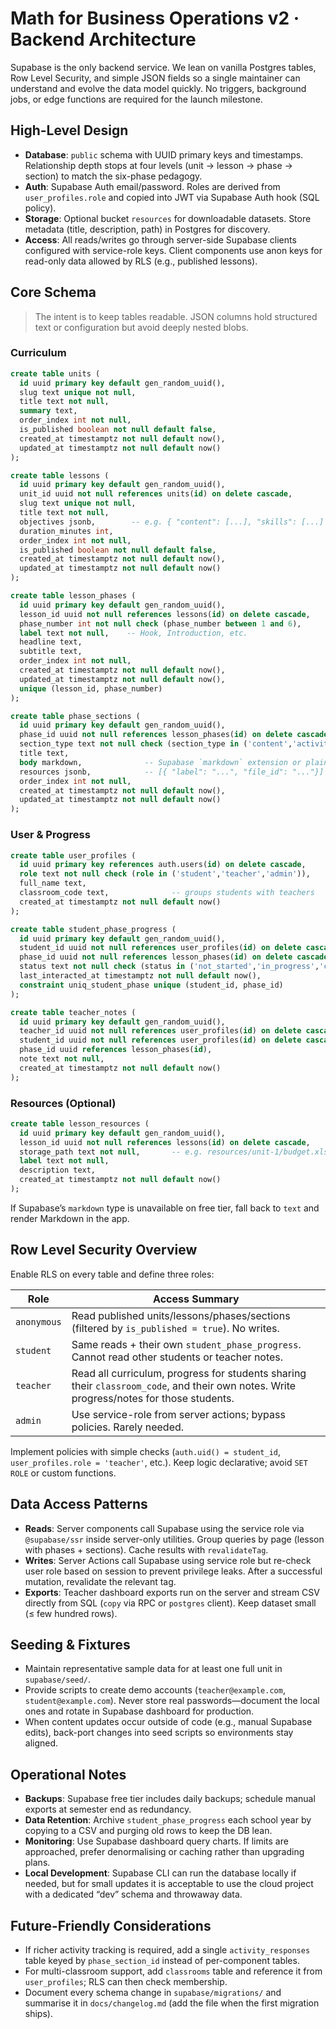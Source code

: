# Math for Business Operations v2 · Backend Architecture

Supabase is the only backend service. We lean on vanilla Postgres tables, Row Level Security, and simple JSON fields so a single maintainer can understand and evolve the data model quickly. No triggers, background jobs, or edge functions are required for the launch milestone.

## High-Level Design
- **Database**: `public` schema with UUID primary keys and timestamps. Relationship depth stops at four levels (unit → lesson → phase → section) to match the six-phase pedagogy.
- **Auth**: Supabase Auth email/password. Roles are derived from `user_profiles.role` and copied into JWT via Supabase Auth hook (SQL policy).
- **Storage**: Optional bucket `resources` for downloadable datasets. Store metadata (title, description, path) in Postgres for discovery.
- **Access**: All reads/writes go through server-side Supabase clients configured with service-role keys. Client components use anon keys for read-only data allowed by RLS (e.g., published lessons).

## Core Schema
> The intent is to keep tables readable. JSON columns hold structured text or configuration but avoid deeply nested blobs.

### Curriculum
```sql
create table units (
  id uuid primary key default gen_random_uuid(),
  slug text unique not null,
  title text not null,
  summary text,
  order_index int not null,
  is_published boolean not null default false,
  created_at timestamptz not null default now(),
  updated_at timestamptz not null default now()
);

create table lessons (
  id uuid primary key default gen_random_uuid(),
  unit_id uuid not null references units(id) on delete cascade,
  slug text unique not null,
  title text not null,
  objectives jsonb,        -- e.g. { "content": [...], "skills": [...] }
  duration_minutes int,
  order_index int not null,
  is_published boolean not null default false,
  created_at timestamptz not null default now(),
  updated_at timestamptz not null default now()
);

create table lesson_phases (
  id uuid primary key default gen_random_uuid(),
  lesson_id uuid not null references lessons(id) on delete cascade,
  phase_number int not null check (phase_number between 1 and 6),
  label text not null,    -- Hook, Introduction, etc.
  headline text,
  subtitle text,
  order_index int not null,
  created_at timestamptz not null default now(),
  updated_at timestamptz not null default now(),
  unique (lesson_id, phase_number)
);

create table phase_sections (
  id uuid primary key default gen_random_uuid(),
  phase_id uuid not null references lesson_phases(id) on delete cascade,
  section_type text not null check (section_type in ('content','activity','callout','resource')),
  title text,
  body markdown,              -- Supabase `markdown` extension or plain text if unavailable
  resources jsonb,            -- [{ "label": "...", "file_id": "..."}]
  order_index int not null,
  created_at timestamptz not null default now(),
  updated_at timestamptz not null default now()
);
```

### User & Progress
```sql
create table user_profiles (
  id uuid primary key references auth.users(id) on delete cascade,
  role text not null check (role in ('student','teacher','admin')),
  full_name text,
  classroom_code text,              -- groups students with teachers
  created_at timestamptz not null default now()
);

create table student_phase_progress (
  id uuid primary key default gen_random_uuid(),
  student_id uuid not null references user_profiles(id) on delete cascade,
  phase_id uuid not null references lesson_phases(id) on delete cascade,
  status text not null check (status in ('not_started','in_progress','completed')),
  last_interacted_at timestamptz not null default now(),
  constraint uniq_student_phase unique (student_id, phase_id)
);

create table teacher_notes (
  id uuid primary key default gen_random_uuid(),
  teacher_id uuid not null references user_profiles(id) on delete cascade,
  student_id uuid not null references user_profiles(id) on delete cascade,
  phase_id uuid references lesson_phases(id),
  note text not null,
  created_at timestamptz not null default now()
);
```

### Resources (Optional)
```sql
create table lesson_resources (
  id uuid primary key default gen_random_uuid(),
  lesson_id uuid not null references lessons(id) on delete cascade,
  storage_path text not null,       -- e.g. resources/unit-1/budget.xlsx
  label text not null,
  description text,
  created_at timestamptz not null default now()
);
```

If Supabase’s `markdown` type is unavailable on free tier, fall back to `text` and render Markdown in the app.

## Row Level Security Overview
Enable RLS on every table and define three roles:

| Role | Access Summary |
| --- | --- |
| `anonymous` | Read published units/lessons/phases/sections (filtered by `is_published = true`). No writes. |
| `student` | Same reads + their own `student_phase_progress`. Cannot read other students or teacher notes. |
| `teacher` | Read all curriculum, progress for students sharing their `classroom_code`, and their own notes. Write progress/notes for those students. |
| `admin` | Use service-role from server actions; bypass policies. Rarely needed. |

Implement policies with simple checks (`auth.uid() = student_id`, `user_profiles.role = 'teacher'`, etc.). Keep logic declarative; avoid `SET ROLE` or custom functions.

## Data Access Patterns
- **Reads**: Server components call Supabase using the service role via `@supabase/ssr` inside server-only utilities. Group queries by page (lesson with phases + sections). Cache results with `revalidateTag`.
- **Writes**: Server Actions call Supabase using service role but re-check user role based on session to prevent privilege leaks. After a successful mutation, revalidate the relevant tag.
- **Exports**: Teacher dashboard exports run on the server and stream CSV directly from SQL (`copy` via RPC or `postgres` client). Keep dataset small (≤ few hundred rows).

## Seeding & Fixtures
- Maintain representative sample data for at least one full unit in `supabase/seed/`.  
- Provide scripts to create demo accounts (`teacher@example.com`, `student@example.com`). Never store real passwords—document the local ones and rotate in Supabase dashboard for production.
- When content updates occur outside of code (e.g., manual Supabase edits), back-port changes into seed scripts so environments stay aligned.

## Operational Notes
- **Backups**: Supabase free tier includes daily backups; schedule manual exports at semester end as redundancy.  
- **Data Retention**: Archive `student_phase_progress` each school year by copying to a CSV and purging old rows to keep the DB lean.  
- **Monitoring**: Use Supabase dashboard query charts. If limits are approached, prefer denormalising or caching rather than upgrading plans.  
- **Local Development**: Supabase CLI can run the database locally if needed, but for small updates it is acceptable to use the cloud project with a dedicated “dev” schema and throwaway data.

## Future-Friendly Considerations
- If richer activity tracking is required, add a single `activity_responses` table keyed by `phase_section_id` instead of per-component tables.  
- For multi-classroom support, add `classrooms` table and reference it from `user_profiles`; RLS can then check membership.
- Document every schema change in `supabase/migrations/` and summarise it in `docs/changelog.md` (add the file when the first migration ships).
